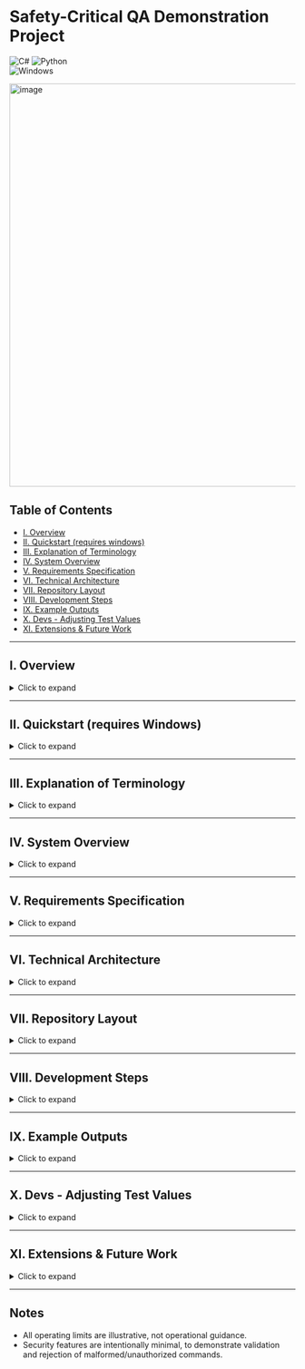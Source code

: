 # Safety-Critical QA Demonstration Project

![C#](https://img.shields.io/badge/c%23-%23239120.svg?style=for-the-badge&logo=csharp&logoColor=white)
![Python](https://img.shields.io/badge/python-3670A0?style=for-the-badge&logo=python&logoColor=ffdd54)\
![Windows](https://img.shields.io/badge/Windows-0078D6?style=for-the-badge&logo=windows&logoColor=white)

<img width="1040" height="711" alt="image" src="https://github.com/user-attachments/assets/2f42154e-35b3-4d8f-b326-278459390848" />

## Table of Contents
- [I. Overview](#i-overview)
- [II. Quickstart (requires windows)](#ii-quickstart-requires-windows)
- [III. Explanation of Terminology](#iii-explanation-of-terminology)
- [IV. System Overview](#iv-system-overview)
- [V. Requirements Specification](#v-requirements-specification)
- [VI. Technical Architecture](#vi-technical-architecture)
- [VII. Repository Layout](#vii-repository-layout)
- [VIII. Development Steps](#viii-development-steps)
- [IX. Example Outputs](#ix-example-outputs)
- [X. Devs - Adjusting Test Values](#x-devs---adjusting-test-values)
- [XI. Extensions & Future Work](#xi-extensions--future-work)

---

## I. Overview
<details>
<summary>Click to expand</summary>

This project demonstrates how safety-critical software can be tested and verified in ways inspired by highly-regulated industries such as nuclear power, aerospace, and medicine.  

At its core, the system simulates a reactor coolant pump controller – software that decides whether to keep the pump running or to shut it down to prevent dangerous conditions. The simulation is deliberately simplistic, with emphasis on:  

- Writing clear, testable requirements.  
- Implementing the controller in C#, as many industrial systems use compiled languages for reliability.  
- Developing automated tests in both C# (unit-level) and Python (system-level, fault injection, compliance checks).  
- Producing traceability and compliance reports using Python, showing which requirements were tested and whether they passed.  
- Adding a basic cybersecurity check to ensure malformed or unauthorized operator commands are rejected safely.  

The goal is to showcase systematic testing, automation, and compliance mindset to safety-critical domains.

</details>

---

## II. Quickstart (requires Windows)
<details>
<summary>Click to expand</summary>

A graphical UI dashboard is available to step through tests manually or auto-run the full suite, with live status updates and a final rollup of results.

Alternatively, if you have Python 3.10+, pytest, and .NET8.0+, you can run a few CLI commands to see more technical outputs.

### Setup

Head over to the [Releases page](https://github.com/zachoriel/SafetyCritical/releases) of this repo and follow the instructions.

### Option A: UI Dashboard

Simply run the packaged UI executable (`PumpController.UI.exe`) - no Python or .NET install required.

(Or (devs): open a command window at the project root and run `dotnet run --project src/csharp/PumpController.UI`.)

<img width="1040" height="709" alt="image" src="https://github.com/user-attachments/assets/d28574de-0b98-469a-b54a-c8cd158e796a" />

**Key:**

- **Header:** shows live Temp/Pressure/PumpOn/Emergency/Reason text.
- **Manual mode:** click "Run Test" -> "Next Test" -> view scrollable results list.
- **Auto mode:** check the "Instantly complete test suite" box and click "Begin Demo" (or "Run Test" if you're part-way through). Runs the whole suite instantly and displays scrollable results.
- **End:** scrollable rollup of all tests + buttons to rerun, generate artifacts, or view artifact file location.
- **Right-side panel:** a list of all requirements for the software - can be used to compare individual test results with the header panel display.
- **Bottom panels:** displays the latest traceability matrix and validation report - created via the Generate Artifacts button at the end of testing.

### Option B: CLI (for developers)

Run the following:

```bash
# Build
dotnet build SafetyCriticalQA.sln
# Run Python Tests (find in tests/python/junit_results.xml)
py -m pytest -q --junitxml=tests/python/junit_results.xml
# Run C# Tests (find in tests/csharp/PumpController.Tests/TestResults)
dotnet test tests/csharp/PumpController.Tests --logger "trx;LogFileName=dotnet_tests.trx"
# Run Traceability Matrix & Validation Report (find in artifacts/)
python tools/generate_traceability.py
```

</details>

---

## III. Explanation of Terminology
<details>
<summary>Click to expand</summary>

- **Safety-critical system:** Software where failure could cause injury, death, or major financial or environmental damage.  
- **System Under Test (SUT):** The software being evaluated – in this case, a pump controller.  
- **Requirements Specification:** A set of “the system shall…” statements that define intended behavior. Each has a unique ID.
- **Tsat (Saturation Temperature):** The temperature at which a liquid will start to boil at a specific pressure. For water, Tsat increases with pressure. Safety systems use Tsat to determine whether the coolant is at risk of boiling.
- **ΔTsubcool ("Delta T subcool" - Subcooling Margin):** The temperature difference between the coolant's saturation temperature (Tsat) at a given pressure and the actual measured coolant temperature. It indicates how far below boiling the coolant is. A larger ΔTsubcool means more safety margin before boiling begins.
- **Traceability Matrix:** A table linking requirements → tests → test results. Ensures complete coverage.  
- **TRX / JUnit XML:** Standard output formats from C# test runners (TRX) and Python’s pytest (JUnit XML), used by CI/CD pipelines.  
- **Fault Injection:** Deliberately providing invalid or extreme inputs to verify the system fails safely.  
- **Checksum Validation:** A simple way of verifying that a command hasn’t been tampered with, representing a basic cybersecurity safeguard.  
- **Malicious/Malformed Input:** Input that is incorrectly formatted or deliberately crafted to break the system.  
- **Validation Report:** A summary of testing results, suitable for review by regulators or managers.

**Reference Tsat Table:**
| Pressure (bar) | Tsat (°C) |
| -------------- | --------- |
| 1 | 100 |
| 10 | 180 |
| 20 | 212 |
| 40 | 252 |
| 70 | 285 |
| 100 | 311 |

*The above table values were used for this project, but should not be taken as true-to-life for any given reactor.

</details>

---

## IV. System Overview  
<details>
<summary>Click to expand</summary>

**System Under Test (SUT):** Reactor Coolant Pump Controller (C# library)  

**Inputs:**  
- Temperature sensor (°C)  
- Pressure sensor (bar)  
- Operator command (with UserId, Action, and Checksum)  

**Outputs:**  
- Pump state (ON / OFF)  
- Emergency shutdown flag (True / False)  
- Shutdown reason (string, e.g., “HighTemp”)  

**Controller Logic (simplified):**  
- If temperature is too close to saturation → pump OFF + emergency flag ON  
- If pressure < configured minimum clamp (e.g., 70 bar) → pump OFF + emergency flag ON  
- If temperature > configured maximum clamp (e.g., 335°C) → pump OFF + emergency flag ON  
- If operator issues shutdown → pump OFF immediately  
- If operator command malformed/unauthorized → ignore it  
- Otherwise → pump stays ON  

</details>

---

## V. Requirements Specification  
<details>
<summary>Click to expand</summary>

Example requirements (with IDs for traceability):  

- **REQ-001:** The system shall shut off pump if coolant suction temperature ≥ Tsat(P) – ΔTsubcool, where ΔTsubcool is a configurable safety margin (default: 25°C).  
- **REQ-002:** The system shall shut off pump if coolant pressure drops below a configurable minimum clamp (default: 70 bar).  
- **REQ-003:** The system shall shut off pump if coolant temperature exceeds a configurable maximum clamp (default: 335°C).  
- **REQ-004:** The system shall shut off pump immediately if operator issues shutdown command.  
- **REQ-005:** The system shall keep pump on during normal operation.  
- **REQ-006:** The system shall activate an emergency shutdown flag under any shutdown condition.  
- **REQ-007:** The system shall reject malformed or unauthorized operator commands.  
- **REQ-008:** The system shall load configuration values at startup which are immutable at runtime.  
- **REQ-009:** The system shall contain a Tsat lookup accurate to ±2°C over the configured pressure range.  

</details>

---

## VI. Technical Architecture  
<details>
<summary>Click to expand</summary>

**Languages and Tools:**  
- **C# / .NET:** Core pump controller + unit tests (NUnit).  
- **Python:**  
  - System-level tests (pytest).  
  - Fault injection and malformed input tests.  
  - Traceability + validation report generation.  
- **Interop:**  
  - C# CLI wrapper accepts JSON input, outputs JSON results.  
  - Python harness calls CLI via subprocess.
- **WPF:**
  - Test harness GUI
- **CI/CD:** GitHub Actions for automated builds, tests, and artifact reporting.  

</details>

---

## VII. Repository Layout
<details>
<summary>Click to expand</summary>

```
/.github/
  workflows/
    ci.yml

/requirements/
  requirements.yaml

/src/csharp/PumpController/
  PumpController.csproj
  PumpController.cs

/src/csharp/PumpController.CLI/
  PumpController.CLI.csproj
  Program.cs

/src/csharp/PumpController.UI/
  App.xaml
  App.xaml.cs
  AssemblyInfo.cs
  MainWindow.xaml
  MainWindow.xaml.cs
  PumpController.UI.csproj
  PumpController.UI.slnx

/tests/csharp/PumpController.Tests/
  PumpController.Tests.csproj
  ControllerSpec.cs # NUnit, tagged with REQ IDs

/tests/python/
  test_functional.py
  test_boundaries.py
  test_fault_injection.py
  test_security.py

/tools/
  generate_traceability.py
  parse_junit.py

.editorconfig
.gitattributes
.gitignore
LICENSE
pytest.ini
README.md
SafetyCriticalQA.sln
pytest.ini
```

</details>

---

## VIII. Development Steps  
<details>
<summary>Click to expand</summary>

**Step 1: Define Requirements**  
- Store in `requirements.yaml`.  
- Each REQ ID maps to at least one test.  

**Step 2: Implement Pump Controller (C#)**  
- Class `PumpController` with `Evaluate(temperature, pressure, command)` method.  
- Includes simple checksum validation for operator commands.  
- Includes Tsat table with interpolation for subcooling trip logic.  

**Step 3: Build CLI Wrapper (C#)**  
- Reads JSON input, evaluates controller, prints JSON output.  
- Enables Python orchestration without complex bindings.  

**Step 4: Write Unit Tests (C# / NUnit)**  
- One or more tests per REQ.  
- Use `[Category("REQ-xxx")]` to tag each test.  
- Export results as `.trx`.  

**Step 5: Write System & Fault Tests (Python / pytest)**  
- Call C# CLI with valid/invalid inputs.  
- Cover normal ops, boundary conditions, and malformed commands.  
- Export results as JUnit XML.  

**Step 6: Generate Traceability Matrix (Python)**  
- Parse `requirements.yaml`.  
- Parse `.trx` and JUnit XML.  
- Produce:  
  - `traceability_matrix.log`  
  - `validation_report.log`  

**Step 7: Automate in CI/CD**  
- GitHub Actions runs `dotnet` + `pytest`.  
- Uploads artifacts (matrix, reports, raw test logs).

**Step 8: Add UI Dashboard**
- Manual mode for individual test observation.
- Auto mode for quick full-suite completion.
- Requirements panel.
- Artifacts panel.
- Generate artifacts sequence.

**Step 9: Polish**
- UI tweaks
- Debug mode for altering test values
- Misc. updates

</details>

---

## IX. Example Outputs  
<details>
<summary>Click to expand</summary>

**UI Dashboard -- Individual Test Run**

<img width="1040" height="712" alt="image" src="https://github.com/user-attachments/assets/2e36b81c-8cae-4b16-8d28-5f45057a66d0" />

<br></br>

**UI Dashboard -- Completed Test Suite**

<img width="1043" height="711" alt="image" src="https://github.com/user-attachments/assets/564995c4-6f8c-45e9-ad90-3f7f0c26d61f" />

<br></br>

**Traceability Matrix (Devs - CLI)**

Traceability Matrix -- Generated: yyyy-MM-dd HH-mm-ss

| Requirement | Source | Test Name                        | Result |
|-------------|--------|----------------------------------|--------|
| REQ-001     | C#     | ShutsDownAtLowSubcoolMargin      | PASS   |
| REQ-002     | C#     | ShutsDownBelowMinPressureClamp   | PASS   |
| REQ-003     | C#     | ShutsDownAboveMaxTempClamp       | PASS   |
| REQ-004     | C#     | OperatorShutdownImmediate        | PASS   |
| REQ-005     | Py     | test_normal_operation            | PASS   |
| REQ-006     | Py     | test_emergency_flag_consistency  | PASS   |
| REQ-007     | Py     | test_invalid_command_rejected    | PASS   |
| REQ-008     | C#     | ConfigImmutableAtRuntime         | PASS   |
| REQ-009     | C#     | TsatLookupAccuracy               | PASS   |

<br></br>

**Validation Report -- Generated: yyyy-MM-dd HH-mm-ss**

- **Requirements**: 9
- **Covered**: 9 (100%)
- **Passed**: 9 (100%)
- **Failed**: 0
- **Skipped**: 0
- **Unknown**: 0

Per-Requirement Status
| Requirement | Overall | Tests |
| ----------- | ------- | ----- |
| REQ-001 | Passed | C#:ShutsDownAtLowSubcoolMargin - Passed |
| REQ-002 | Passed | C#: ShutsDownBelowMinPressureClamp - Passed<br/>Py:test_boundary_high_temp - Passed |
| REQ-003 | Passed | C#:ShutsDownAboveMaxTempClamp — Passed<br/>Py:test_boundary_low_pressure — Passed |
| REQ-004 | Passed | C#:OperatorShutdownImmediate_WhenAuthorizedAndValidChecksum — Passed<br/>Py:test_invalid_command_rejected — Passed |
| REQ-005 | Passed | C#:KeepsPumpOnInNormalOperation — Passed<br/>Py:test_emergency_flag_consistency — Passed |
| REQ-006 | Passed | C#:ShutsDownBelowMinPressureClamp — Passed<br/>C#:ShutsDownAboveMaxTempClamp — Passed<br/>C#:ShutsDownAtLowSubcoolMargin — Passed<br/>C#:OperatorShutdownImmediate_WhenAuthorizedAndValidChecksum — Passed<br/>Py:test_boundary_high_temp — Passed<br/>Py:test_boundary_low_pressure — Passed<br/>Py:test_normal_operation — Passed<br/>Py:test_invalid_command_rejected — Passed |
| REQ-007 | Passed | C#:InvalidCommand_IsIgnored — Passed<br/>Py:test_authorized_shutdown — Passed |
| REQ-008 | Passed | C#:ConfigProperties_AreInitOnly — Passed |
| REQ-009 | Passed | C#:ShutsDownAtLowSubcoolMargin — Passed<br/>C#:TsatLookupAccuracy_Within2C — Passed |

**Status**: All requirements verified. System is validated.

<br></br>

*Note: the CLI version runs each requirement individually, whereas the UI dashboard condenses outputs where possible (i.e., REQ-006 is implicitly checked each time a pump shutdown occurs).

</details>

---

## X. Devs - Adjusting Test Values

<details>
<summary>Click to expand</summary>

**Adjusting values for TRX output**

- Open tests/csharp/PumpController.Tests/ControllerSpec.cs
- Choose a test function
- Modify `temperatureC`, `pressureBar`, or `command` values
- Run `dotnet test tests/csharp/PumpController.Tests --logger "trx;LogFileName=dotnet_tests.trx"`
- Open tests/csharp/PumpController.Tests/TestResults/dotnet_tests.trx to see results

<img width="927" height="265" alt="image" src="https://github.com/user-attachments/assets/608e5332-3fc5-42cc-82ff-ccae3d2b399c" />

<img width="915" height="140" alt="image" src="https://github.com/user-attachments/assets/dc4250bf-9d2c-4a43-932e-ab94127298f9" />

**Adjusting values for UI output**

- Open src/csharp/PumpController.ui/MainWindow.xaml.cs
- Locate the list of demo cases in the MainWindow class (search for `_cases = new List<DemoCase>`)
- Adjust passed-in temp, pressure, and cmd values as desired
- Run `dotnet run --project src/csharp/PumpController.UI`
- See new test output

See the below example where the "Normal operation" test has been altered to send a temperature value of 2500 instead of 250, resulting in a failed test output and updated logs.

<img width="1785" height="291" alt="image" src="https://github.com/user-attachments/assets/cb73f6f0-1d3c-454d-9f09-233aac098471" />

<img width="1043" height="550" alt="image" src="https://github.com/user-attachments/assets/b576b7cf-22a7-4865-9eae-9d7b47d91774" />

<img width="1044" height="712" alt="image" src="https://github.com/user-attachments/assets/1238df39-05ce-4c6a-99dd-587e618bd3f8" />

</details>

---

## XI. Extensions & Future Work  
<details>
<summary>Click to expand</summary>

- Expand to multiple pumps → test redundancy/failover.  
- Add timing constraints (performance tests).  
- Add fuzz testing (random string/byte injection).  
- Collect code coverage metrics from C#.  
- Expand cybersecurity REQ into session tokens, replay protection.  
- Add watchdog monitoring for missed sensor updates.  

</details>

---

## Notes
- All operating limits are illustrative, not operational guidance.
- Security features are intentionally minimal, to demonstrate validation and rejection of malformed/unauthorized commands.
